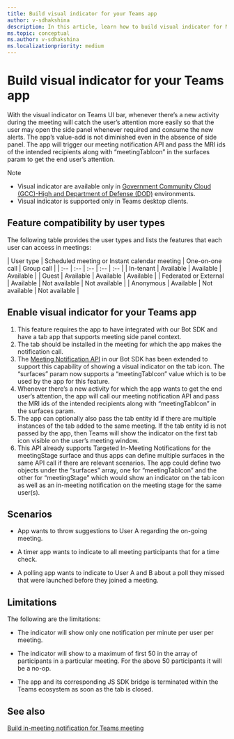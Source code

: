 ```yaml
---
title: Build visual indicator for your Teams app
author: v-sdhakshina
description: In this article, learn how to build visual indicator for Microsoft Teams app using bot SDKs.
ms.topic: conceptual
ms.author: v-sdhakshina
ms.localizationpriority: medium
---
```


# Build visual indicator for your Teams app

With the visuaI indicator on Teams UI bar, whenever there’s a new activity during the meeting will catch the user’s attention more easily so that the user may open the side panel whenever required and consume the new alerts. The app’s value-add is not diminished even in the absence of side panel. The app will trigger our meeting notification API and pass the MRI ids of the intended recipients along with “meetingTabIcon” in the surfaces param to get the end user’s attention.



> [!NOTE]
>
> * Visual indicator are available only in [Government Community Cloud (GCC)-High and Department of Defense (DOD)](~/concepts/app-fundamentals-overview.md#government-community-cloud) environments.
> * Visual indicator is supported only in Teams desktop clients.

## Feature compatibility by user types

The following table provides the user types and lists the features that each user can access in meetings:

| User type | Scheduled meeting or Instant calendar meeting | One-on-one call | Group call |
| :-- | :-- | :-- | :-- | :-- |
| In-tenant | Available | Available |  Available | 
| Guest | Available | Available |  Available | 
| Federated or External | Available | Not available | Not available | 
| Anonymous | Available | Not available | Not available | 

## Enable visual indicator for your Teams app

1. ​This feature requires the app to have integrated with our Bot SDK and have a tab app that supports meeting side panel context.
1. ​The tab should be installed in the meeting for which the app makes the notification call.
1. The [Meeting Notification API](in-meeting-notification-for-meeting.md#enable-targeted-in-meeting-notification) in our Bot SDK has been extended to support this capability of showing a visual indicator on the tab icon. The “surfaces” param now supports a “meetingTabIcon” value which is to be used by the app for this feature.
1. ​Whenever there’s a new activity for which the app wants to get the end user’s attention, the app will call our meeting notification API and pass the MRI ids of the intended recipients along with “meetingTabIcon” in the surfaces param.  
1. ​The app can optionally also pass the tab entity id if there are multiple instances of the tab added to the same meeting. If the tab entity id is not passed by the app, then Teams will show the indicator on the first tab icon visible on the user’s meeting window.
1. This API already supports Targeted In-Meeting Notifications for the meetingStage surface and thus apps can define multiple surfaces in the same API call if there are relevant scenarios. The app could define two objects under the “surfaces” array, one for “meetingTabIcon” and the other for “meetingStage” which would show an indicator on the tab icon as well as an in-meeting notification on the meeting stage for the same user(s).

## Scenarios

* App wants to throw suggestions to User A regarding the on-going meeting.

* A timer app wants to indicate to all meeting participants that for a time check.

* A polling app wants to indicate to User A and B about a poll they missed that were launched before they joined a meeting.


## Limitations
The following are the limitations:

* The indicator will show only one notification per minute per user per meeting.

* The indicator will show to a maximum of first 50 in the array of participants in a particular meeting. For the above 50 participants it will be a no-op.

* The app and its corresponding JS SDK bridge is terminated within the Teams ecosystem as soon as the tab is closed. 


## See also

[Build in-meeting notification for Teams meeting](in-meeting-notification-for-meeting.md)

